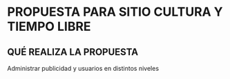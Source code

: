 # PROPUESTA PARA SITIO CULTURA Y TIEMPO LIBRE

## QUÉ REALIZA LA PROPUESTA

Administrar publicidad y usuarios en distintos niveles
